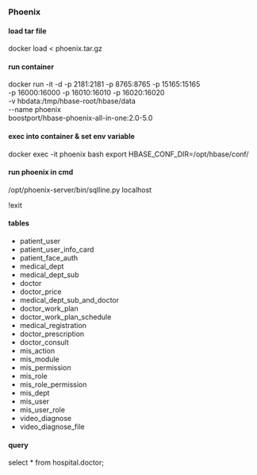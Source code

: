 ### Phoenix

#### load tar file
docker load < phoenix.tar.gz

#### run container
docker run -it -d -p 2181:2181 -p 8765:8765 -p 15165:15165 \
-p 16000:16000 -p 16010:16010 -p 16020:16020 \
-v hbdata:/tmp/hbase-root/hbase/data \
--name phoenix \
boostport/hbase-phoenix-all-in-one:2.0-5.0

#### exec into container & set env variable
docker exec -it phoenix bash
export HBASE_CONF_DIR=/opt/hbase/conf/

#### run phoenix in cmd
/opt/phoenix-server/bin/sqlline.py localhost

!exit

#### tables
- patient_user
- patient_user_info_card
- patient_face_auth
- medical_dept
- medical_dept_sub
- doctor
- doctor_price
- medical_dept_sub_and_doctor
- doctor_work_plan
- doctor_work_plan_schedule
- medical_registration
- doctor_prescription
- doctor_consult
- mis_action
- mis_module
- mis_permission
- mis_role
- mis_role_permission
- mis_dept
- mis_user
- mis_user_role
- video_diagnose
- video_diagnose_file

#### query

select * from hospital.doctor;

